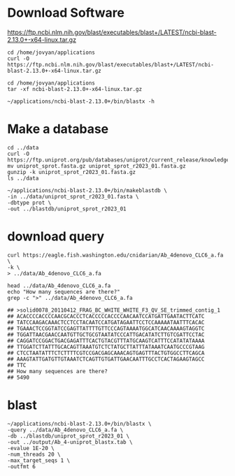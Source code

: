 # Download Software

<https://ftp.ncbi.nlm.nih.gov/blast/executables/blast+/LATEST/ncbi-blast-2.13.0+-x64-linux.tar.gz>

    cd /home/jovyan/applications
    curl -O https://ftp.ncbi.nlm.nih.gov/blast/executables/blast+/LATEST/ncbi-blast-2.13.0+-x64-linux.tar.gz

    cd /home/jovyan/applications
    tar -xf ncbi-blast-2.13.0+-x64-linux.tar.gz

    ~/applications/ncbi-blast-2.13.0+/bin/blastx -h

# Make a database

    cd ../data
    curl -O https://ftp.uniprot.org/pub/databases/uniprot/current_release/knowledgebase/complete/uniprot_sprot.fasta.gz
    mv uniprot_sprot.fasta.gz uniprot_sprot_r2023_01.fasta.gz
    gunzip -k uniprot_sprot_r2023_01.fasta.gz
    ls ../data

    ~/applications/ncbi-blast-2.13.0+/bin/makeblastdb \
    -in ../data/uniprot_sprot_r2023_01.fasta \
    -dbtype prot \
    -out ../blastdb/uniprot_sprot_r2023_01

# download query

    curl https://eagle.fish.washington.edu/cnidarian/Ab_4denovo_CLC6_a.fa \
    -k \
    > ../data/Ab_4denovo_CLC6_a.fa

    head ../data/Ab_4denovo_CLC6_a.fa
    echo "How many sequences are there?"
    grep -c ">" ../data/Ab_4denovo_CLC6_a.fa

    ## >solid0078_20110412_FRAG_BC_WHITE_WHITE_F3_QV_SE_trimmed_contig_1
    ## ACACCCCACCCCAACGCACCCTCACCCCCACCCCAACAATCCATGATTGAATACTTCATC
    ## TATCCAAGACAAACTCCTCCTACAATCCATGATAGAATTCCTCCAAAAATAATTTCACAC
    ## TGAAACTCCGGTATCCGAGTTATTTTGTTCCCAGTAAAATGGCATCAACAAAAGTAGGTC
    ## TGGATTAACGAACCAATGTTGCTGCGTAATATCCCATTGACATATCTTGTCGATTCCTAC
    ## CAGGATCCGGACTGACGAGATTTCACTGTACGTTTATGCAAGTCATTTCCATATATAAAA
    ## TTGGATCTTATTTGCACAGTTAAATGTCTCTATGCTTATTTATAAATCAATGCCCGTAAG
    ## CTCCTAATATTTCTCTTTTCGTCCGACGAGCAAACAGTGAGTTTACTGTGGCCTTCAGCA
    ## AAAGTATTGATGTTGTAAATCTCAGTTGTGATTGAACAATTTGCCTCACTAGAAGTAGCC
    ## TTC
    ## How many sequences are there?
    ## 5490

# blast

    ~/applications/ncbi-blast-2.13.0+/bin/blastx \
    -query ../data/Ab_4denovo_CLC6_a.fa \
    -db ../blastdb/uniprot_sprot_r2023_01 \
    -out ../output/Ab_4-uniprot_blastx.tab \
    -evalue 1E-20 \
    -num_threads 20 \
    -max_target_seqs 1 \
    -outfmt 6
